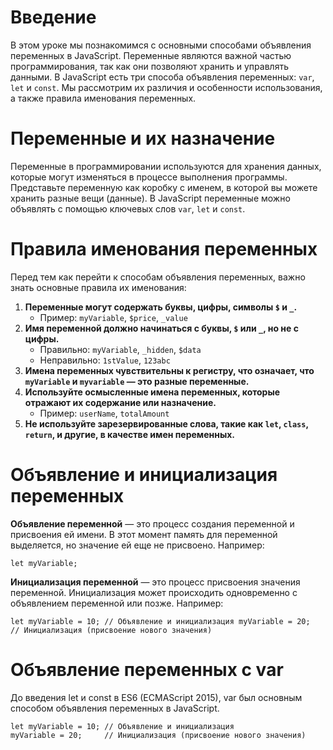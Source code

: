 # Введение

В этом уроке мы познакомимся с основными способами объявления переменных в JavaScript. Переменные являются важной частью программирования, так как они позволяют хранить и управлять данными. В JavaScript есть три способа объявления переменных: `var`, `let` и `const`. Мы рассмотрим их различия и особенности использования, а также правила именования переменных.

# Переменные и их назначение

Переменные в программировании используются для хранения данных, которые могут изменяться в процессе выполнения программы. Представьте переменную как коробку с именем, в которой вы можете хранить разные вещи (данные). В JavaScript переменные можно объявлять с помощью ключевых слов `var`, `let` и `const`.

# Правила именования переменных

Перед тем как перейти к способам объявления переменных, важно знать основные правила их именования:

1. **Переменные могут содержать буквы, цифры, символы `$` и `_`.**
    - Пример: `myVariable`, `$price`, `_value`
2. **Имя переменной должно начинаться с буквы, `$` или `_`, но не с цифры.**
    - Правильно: `myVariable`, `_hidden`, `$data`
    - Неправильно: `1stValue`, `123abc`
3. **Имена переменных чувствительны к регистру, что означает, что `myVariable` и `myvariable` — это разные переменные.**
4. **Используйте осмысленные имена переменных, которые отражают их содержание или назначение.**
    - Пример: `userName`, `totalAmount`
5. **Не используйте зарезервированные слова, такие как `let`, `class`, `return`, и другие, в качестве имен переменных.**

# Объявление и инициализация переменных

**Объявление переменной** — это процесс создания переменной и присвоения ей имени. В этот момент память для переменной выделяется, но значение ей еще не присвоено. Например:

``let myVariable;``

**Инициализация переменной** — это процесс присвоения значения переменной. Инициализация может происходить одновременно с объявлением переменной или позже. Например:

``let myVariable = 10; // Объявление и инициализация
myVariable = 20;     // Инициализация (присвоение нового значения)``

# Объявление переменных с var

До введения let и const в ES6 (ECMAScript 2015), var был основным способом объявления переменных в JavaScript.

```
let myVariable = 10; // Объявление и инициализация
myVariable = 20;     // Инициализация (присвоение нового значения)
```

